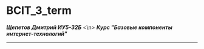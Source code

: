 # BCIT_3_term
***Щепетов Дмитрий ИУ5-32Б*** <\n>
***Курс "Базовые компоненты интернет-технологий"***
___

